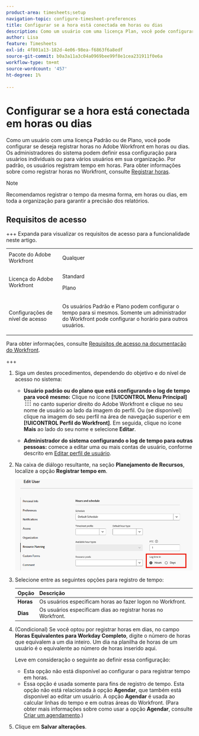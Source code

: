 ```yaml
---
product-area: timesheets;setup
navigation-topic: configure-timesheet-preferences
title: Configurar se a hora está conectada em horas ou dias
description: Como um usuário com uma licença Plan, você pode configurar se faz logon no Adobe Workfront em horas ou dias. Os administradores do sistema podem definir essa configuração para usuários individuais ou para vários usuários em sua organização. Por padrão, os usuários registram tempo em horas.
author: Lisa
feature: Timesheets
exl-id: 4f801a13-182d-4e06-98ea-f6863f6a8edf
source-git-commit: b0a3a11a3c04a0969bee99f8e1cea231911f0e6a
workflow-type: tm+mt
source-wordcount: '457'
ht-degree: 1%

---
```


# Configurar se a hora está conectada em horas ou dias

Como um usuário com uma licença Padrão ou de Plano, você pode configurar se deseja registrar horas no Adobe Workfront em horas ou dias. Os administradores do sistema podem definir essa configuração para usuários individuais ou para vários usuários em sua organização. Por padrão, os usuários registram tempo em horas. Para obter informações sobre como registrar horas no Workfront, consulte [Registrar horas](../../timesheets/create-and-manage-timesheets/log-time.md).

>[!NOTE]
>
>Recomendamos registrar o tempo da mesma forma, em horas ou dias, em toda a organização para garantir a precisão dos relatórios.

## Requisitos de acesso

+++ Expanda para visualizar os requisitos de acesso para a funcionalidade neste artigo.

<table style="table-layout:auto">
 <col> 
 <col>
 <tbody> 
  <tr> 
   <td>Pacote do Adobe Workfront</td> 
   <td><p>Qualquer</p></td> 
  </tr> 
  <tr> 
   <td>Licença do Adobe Workfront</td> 
   <td>
   <p>Standard</p>
   <p>Plano</p></td>
  </tr> 
  <tr> 
   <td>Configurações de nível de acesso</td> 
   <td><p>Os usuários Padrão e Plano podem configurar o tempo para si mesmos. Somente um administrador do Workfront pode configurar o horário para outros usuários.</p> </td> 
  </tr> 
 </tbody> 
</table>

Para obter informações, consulte [Requisitos de acesso na documentação do Workfront](/help/quicksilver/administration-and-setup/add-users/access-levels-and-object-permissions/access-level-requirements-in-documentation.md).

+++

1. Siga um destes procedimentos, dependendo do objetivo e do nível de acesso no sistema:

   * **Usuário padrão ou do plano que está configurando o log de tempo para você mesmo:** Clique no ícone **[!UICONTROL Menu Principal]** ![Menu Principal](assets/main-menu-icon.png) no canto superior direito do Adobe Workfront e clique no seu nome de usuário ao lado da imagem do perfil. Ou (se disponível) clique na imagem do seu perfil na área de navegação superior e em **[!UICONTROL Perfil do Workfront]**. Em seguida, clique no ícone **Mais** ao lado do seu nome e selecione **Editar**.

   * **Administrador do sistema configurando o log de tempo para outras pessoas:** comece a editar uma ou mais contas de usuário, conforme descrito em [Editar perfil de usuário](../../administration-and-setup/add-users/create-and-manage-users/edit-a-users-profile.md).

1. Na caixa de diálogo resultante, na seção **Planejamento de Recursos**, localize a opção **Registrar tempo em**.

   ![Registrar tempo nas opções](assets/user-profile-log-time-options.png)

1. Selecione entre as seguintes opções para registro de tempo:

   | Opção | Descrição |
   |---|---|
   | **Horas** | Os usuários especificam horas ao fazer logon no Workfront. |
   | **Dias** | Os usuários especificam dias ao registrar horas no Workfront. |

1. (Condicional) Se você optou por registrar horas em dias, no campo **Horas Equivalentes para Workday Completo**, digite o número de horas que equivalem a um dia inteiro. Um dia na planilha de horas de um usuário é o equivalente ao número de horas inserido aqui.

   Leve em consideração o seguinte ao definir essa configuração:

   * Esta opção não está disponível ao configurar o para registrar tempo em horas.
   * Essa opção é usada somente para fins de registro de tempo. Esta opção não está relacionada à opção **Agendar**, que também está disponível ao editar um usuário. A opção **Agendar** é usada ao calcular linhas do tempo e em outras áreas do Workfront. (Para obter mais informações sobre como usar a opção **Agendar**, consulte [Criar um agendamento](../../administration-and-setup/set-up-workfront/configure-timesheets-schedules/create-schedules.md).) 

1. Clique em **Salvar alterações**.
